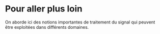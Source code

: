 # Pour aller plus loin

On aborde ici des notions importantes de traitement du signal qui peuvent être exploitées dans différents domaines.

